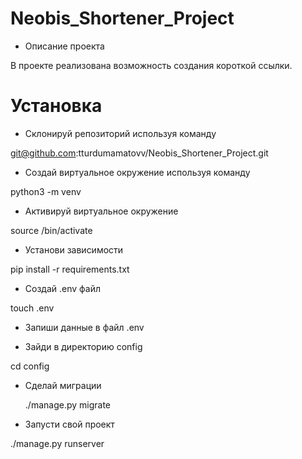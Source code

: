 <h1>Neobis_Shortener_Project </h1>

+ Описание проекта

В проекте реализована возможность создания короткой ссылки.

<h1>Установка</h1>

+ Склонируй репозиторий используя команду

git@github.com:tturdumamatovv/Neobis_Shortener_Project.git
+ Создай виртуальное окружение используя команду

python3 -m venv <name of your environment> 
+ Активируй виртуальное окружение

source <name of your environment>/bin/activate 
+ Установи зависимости

pip install -r requirements.txt 
+ Создай .env файл

touch .env
+ Запиши данные в файл .env

+ Зайди в директорию config

cd config
+ Сделай миграции

  ./manage.py migrate
+ Запусти свой проект

./manage.py runserver
